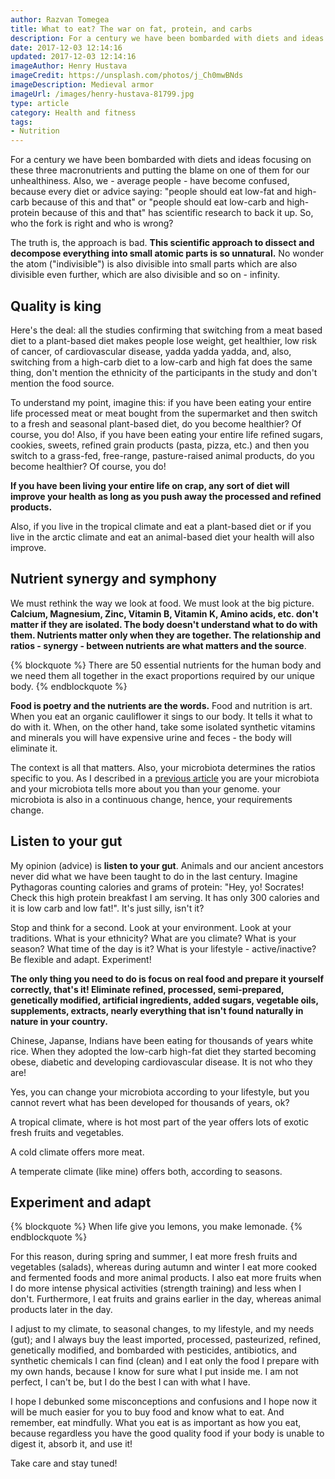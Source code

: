 ```yaml
---
author: Razvan Tomegea
title: What to eat? The war on fat, protein, and carbs
description: For a century we have been bombarded with diets and ideas focusing on these three macronutrients and putting the blame on one of them for our unhealthiness.
date: 2017-12-03 12:14:16
updated: 2017-12-03 12:14:16
imageAuthor: Henry Hustava
imageCredit: https://unsplash.com/photos/j_Ch0mwBNds
imageDescription: Medieval armor
imageUrl: /images/henry-hustava-81799.jpg
type: article
category: Health and fitness
tags:
- Nutrition
---
```

For a century we have been bombarded with diets and ideas focusing on these three macronutrients and putting the blame on one of them for our unhealthiness. Also, we - average people - have become confused, because every diet or advice saying: "people should eat low-fat and high-carb because of this and that" or "people should eat low-carb and high-protein because of this and that" has scientific research to back it up. So, who the fork is right and who is wrong?<!-- more -->

The truth is, the approach is bad. **This scientific approach to dissect and decompose everything into small atomic parts is so unnatural.** No wonder the atom ("indivisible") is also divisible into small parts which are also divisible even further, which are also divisible and so on - infinity.

## Quality is king
Here's the deal: all the studies confirming that switching from a meat based diet to a plant-based diet makes people lose weight, get healthier, low risk of cancer, of cardiovascular disease, yadda yadda yadda, and, also, switching from a high-carb diet to a low-carb and high fat does the same thing, don't mention the ethnicity of the participants in the study and don't mention the food source.

To understand my point, imagine this: if you have been eating your entire life processed meat or meat bought from the supermarket and then switch to a fresh and seasonal plant-based diet, do you become healthier? Of course, you do! Also, if you have been eating your entire life refined sugars, cookies, sweets, refined grain products (pasta, pizza, etc.) and then you switch to a grass-fed, free-range, pasture-raised animal products, do you become healthier? Of course, you do!

**If you have been living your entire life on crap, any sort of diet will improve your health as long as you push away the processed and refined products.**

Also, if you live in the tropical climate and eat a plant-based diet or if you live in the arctic climate and eat an animal-based diet your health will also improve.

## Nutrient synergy and symphony
We must rethink the way we look at food. We must look at the big picture. **Calcium, Magnesium, Zinc, Vitamin B, Vitamin K, Amino acids, etc. don't matter if they are isolated. The body doesn't understand what to do with them. Nutrients matter only when they are together. The relationship and ratios - synergy - between nutrients are what matters and the source**. 

{% blockquote %}
There are 50 essential nutrients for the human body and we need them all together in the exact proportions required by our unique body.
{% endblockquote %}

**Food is poetry and the nutrients are the words.** Food and nutrition is art. When you eat an organic cauliflower it sings to our body. It tells it what to do with it. When, on the other hand, take some isolated synthetic vitamins and minerals you will have expensive urine and feces - the body will eliminate it.

The context is all that matters. Also, your microbiota determines the ratios specific to you. As I described in a [previous article](https://www.razvantomegea.com/2017/12/02/you-are-your-microbiota/) you are your microbiota and your microbiota tells more about you than your genome. your microbiota is also in a continuous change, hence, your requirements change.

## Listen to your gut
My opinion (advice) is **listen to your gut**. Animals and our ancient ancestors never did what we have been taught to do in the last century. Imagine Pythagoras counting calories and grams of protein: "Hey, yo! Socrates! Check this high protein breakfast I am serving. It has only 300 calories and it is low carb and low fat!". It's just silly, isn't it?

Stop and think for a second. Look at your environment. Look at your traditions. What is your ethnicity? What are you climate? What is your season? What time of the day is it? What is your lifestyle - active/inactive? Be flexible and adapt. Experiment!

**The only thing you need to do is focus on real food and prepare it yourself correctly, that's it! Eliminate refined, processed, semi-prepared, genetically modified, artificial ingredients, added sugars, vegetable oils, supplements, extracts, nearly everything that isn't found naturally in nature in your country.**

Chinese, Japanse, Indians have been eating for thousands of years white rice. When they adopted the low-carb high-fat diet they started becoming obese, diabetic and developing cardiovascular disease. It is not who they are!

Yes, you can change your microbiota according to your lifestyle, but you cannot revert what has been developed for thousands of years, ok?

A tropical climate, where is hot most part of the year offers lots of exotic fresh fruits and vegetables.

A cold climate offers more meat.

A temperate climate (like mine) offers both, according to seasons. 

## Experiment and adapt
{% blockquote %}
When life give you lemons, you make lemonade.
{% endblockquote %}

For this reason, during spring and summer, I eat more fresh fruits and vegetables (salads), whereas during autumn and winter I eat more cooked and fermented foods and more animal products. I also eat more fruits when I do more intense physical activities (strength training) and less when I don't. Furthermore, I eat fruits and grains earlier in the day, whereas animal products later in the day.

I adjust to my climate, to seasonal changes, to my lifestyle, and my needs (gut); and I always buy the least imported, processed, pasteurized, refined, genetically modified, and bombarded with pesticides, antibiotics, and synthetic chemicals I can find (clean) and I eat only the food I prepare with my own hands, because I know for sure what I put inside me. I am not perfect, I can't be, but I do the best I can with what I have.

I hope I debunked some misconceptions and confusions and I hope now it will be much easier for you to buy food and know what to eat. And remember, eat mindfully. What you eat is as important as how you eat, because regardless you have the good quality food if your body is unable to digest it, absorb it, and use it!

Take care and stay tuned!